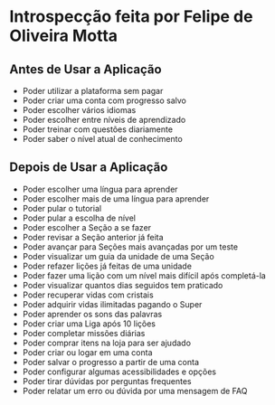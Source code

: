 # Introspecção feita por Felipe de Oliveira Motta

## Antes de Usar a Aplicação

- Poder utilizar a plataforma sem pagar
- Poder criar uma conta com progresso salvo
- Poder escolher vários idiomas
- Poder escolher entre níveis de aprendizado
- Poder treinar com questões diariamente
- Poder saber o nível atual de conhecimento

## Depois de Usar a Aplicação

- Poder escolher uma língua para aprender
- Poder escolher mais de uma língua para aprender
- Poder pular o tutorial
- Poder pular a escolha de nível
- Poder escolher a Seção a se fazer
- Poder revisar a Seção anterior já feita
- Poder avançar para Seções mais avançadas por um teste
- Poder visualizar um guia da unidade de uma Seção
- Poder refazer lições já feitas de uma unidade
- Poder fazer uma lição com um nível mais difícil após completá-la
- Poder visualizar quantos dias seguidos tem praticado
- Poder recuperar vidas com cristais
- Poder adquirir vidas ilimitadas pagando o Super
- Poder aprender os sons das palavras
- Poder criar uma Liga após 10 lições
- Poder completar missões diárias
- Poder comprar itens na loja para ser ajudado
- Poder criar ou logar em uma conta
- Poder salvar o progresso a partir de uma conta
- Poder configurar algumas acessibilidades e opções
- Poder tirar dúvidas por perguntas frequentes
- Poder relatar um erro ou dúvida por uma mensagem de FAQ

